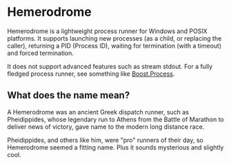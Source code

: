 # Hemerodrome
Hemerodrome is a lightweight process runner for Windows and POSIX platforms.
It supports launching new processes (as a child, or replacing the caller), 
returning a PID (Process ID), waiting for termination (with a timeout) and forced termination.

It does not support advanced features such as stream stdout.
For a fully fledged process runner, see something like [Boost.Process](https://www.boost.org/doc/libs/1_72_0/doc/html/process.html).

## What does the name mean?

A Hemerodrome was an ancient Greek dispatch runner, such as Pheidippides, 
whose legendary run to Athens from the Battle of Marathon to deliver news of victory,
gave name to the modern long distance race.

Pheidippides, and others like him, were "pro" runners of their day,
so Hemerodrome seemed a fitting name. Plus it sounds mysterious and slightly cool.


 
